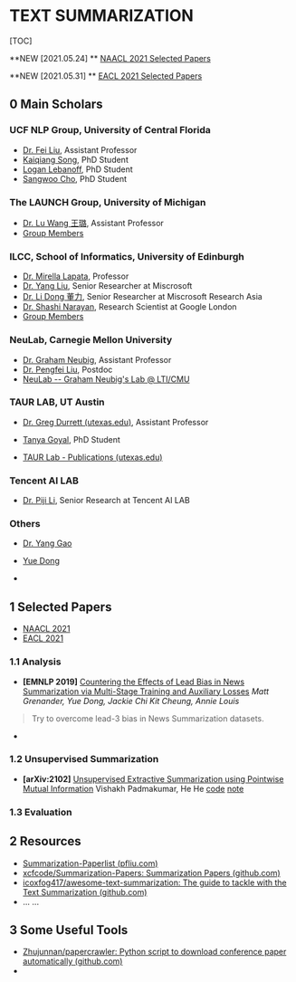 # TEXT SUMMARIZATION

[TOC]

**NEW [2021.05.24] ** [NAACL 2021 Selected Papers](src/naacl-2021-summ.md)

**NEW [2021.05.31] ** [EACL 2021 Selected Papers](src/eacl-2021-summ.md)

## 0 Main Scholars

### UCF NLP Group, University of Central Florida

- [Dr. Fei Liu](http://www.cs.ucf.edu/~feiliu/index.html#service), Assistant Professor
- [Kaiqiang Song](http://i2u.world/kqsong/), PhD Student
- [Logan Lebanoff](https://loganlebanoff.github.io/), PhD Student
- [Sangwoo Cho](https://sangwoo3.github.io/), PhD Student

### The LAUNCH Group, University of Michigan

- [Dr. Lu Wang 王璐](https://web.eecs.umich.edu/~wangluxy/), Assistant Professor
- [Group Members](https://web.eecs.umich.edu/~wangluxy/group.html)

### ILCC, School of Informatics, University of Edinburgh

- [Dr. Mirella Lapata](https://homepages.inf.ed.ac.uk/mlap/index.php?page=index), Professor
- [Dr. Yang Liu](https://nlp-yang.github.io/), Senior Researcher at Miscrosoft
- [Dr. Li Dong 董力](http://dong.li/), Senior Researcher at Miscrosoft Research Asia
- [Dr. Shashi Narayan](https://research.google/people/106924/), Research Scientist at Google London
- [Group Members](https://homepages.inf.ed.ac.uk/mlap/index.php?page=students)

### NeuLab, Carnegie Mellon University

- [Dr. Graham Neubig](http://www.phontron.com), Assistant Professor
- [Dr. Pengfei Liu](http://pfliu.com), Postdoc
- [NeuLab -- Graham Neubig's Lab @ LTI/CMU](http://www.cs.cmu.edu/~neulab/people.html)

### TAUR LAB, UT Austin

- [Dr. Greg Durrett (utexas.edu)](https://www.cs.utexas.edu/~gdurrett/), Assistant Professor
- [Tanya Goyal](https://tagoyal.github.io/), PhD Student

- [TAUR Lab - Publications (utexas.edu)](http://taur.cs.utexas.edu/publications.shtml)

### Tencent AI LAB

- [Dr. Piji Li](http://lipiji.com), Senior Research at Tencent AI LAB

### Others

- [Dr. Yang Gao](https://sites.google.com/site/yanggaoalex/home)

- [Yue Dong](https://www.cs.mcgill.ca/~ydong26/)
- 

## 1 Selected Papers

- [NAACL 2021](src/naacl-2021-summ.md)
- [EACL 2021](src/eacl-2021-summ.md)



### 1.1 Analysis

- **[EMNLP 2019]** [Countering the Effects of Lead Bias in News Summarization via Multi-Stage Training and Auxiliary Losses](https://www.aclweb.org/anthology/D19-1620.pdf) *Matt Grenander, Yue Dong, Jackie Chi Kit Cheung, Annie Louis* 

> Try to overcome lead-3 bias in News Summarization datasets.

- 

### 1.2 Unsupervised Summarization

- **[arXiv:2102]** [Unsupervised Extractive Summarization using Pointwise Mutual Information](https://arxiv.org/pdf/2102.06272.pdf) Vishakh Padmakumar, He He [code](https://github.com/vishakhpk/mi-unsup-summ) [note](src/arxiv.2102.06272.md)

### 1.3 Evaluation



## 2 Resources

- [Summarization-Paperlist (pfliu.com)](http://pfliu.com/pl-summarization/summ_paper.html)
- [xcfcode/Summarization-Papers: Summarization Papers (github.com)](https://github.com/xcfcode/Summarization-Papers)
- [icoxfog417/awesome-text-summarization: The guide to tackle with the Text Summarization (github.com)](https://github.com/icoxfog417/awesome-text-summarization)
- ... ...

## 3 Some Useful Tools

- [Zhujunnan/papercrawler: Python script to download conference paper automatically (github.com)](https://github.com/Zhujunnan/papercrawler)
- 

